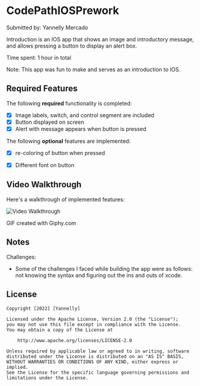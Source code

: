 # CodePathIOSPrework

Submitted by: Yannelly Mercado

Introduction is an IOS app that shows an image and introductory message, and allows pressing a button to display an alert box. 

Time spent: 1 hour in total

Note: This app was fun to make and serves as an introduction to IOS. 

## Required Features

The following **required** functionality is completed:

* [x] Image labels, switch, and control segment are included
* [x] Button displayed on screen
* [x] Alert with message appears when button is pressed 

The following **optional** features are implemented:

* [x] re-coloring of button when pressed
* [x] Different font on button


## Video Walkthrough

Here's a walkthrough of implemented features:

<img src='https://media.giphy.com/media/EKS8qn267b2eW76AwU/giphy.gif' title='Video Walkthrough' width='' alt='Video Walkthrough' />


GIF created with Giphy.com


## Notes

Challenges:
- Some of the challenges I faced while building the app were as follows: not knowing the syntax and figuring out the ins and outs of xcode.

## License

    Copyright [2022] [Yannelly]

    Licensed under the Apache License, Version 2.0 (the "License");
    you may not use this file except in compliance with the License.
    You may obtain a copy of the License at

        http://www.apache.org/licenses/LICENSE-2.0

    Unless required by applicable law or agreed to in writing, software
    distributed under the License is distributed on an "AS IS" BASIS,
    WITHOUT WARRANTIES OR CONDITIONS OF ANY KIND, either express or implied.
    See the License for the specific language governing permissions and
    limitations under the License.

